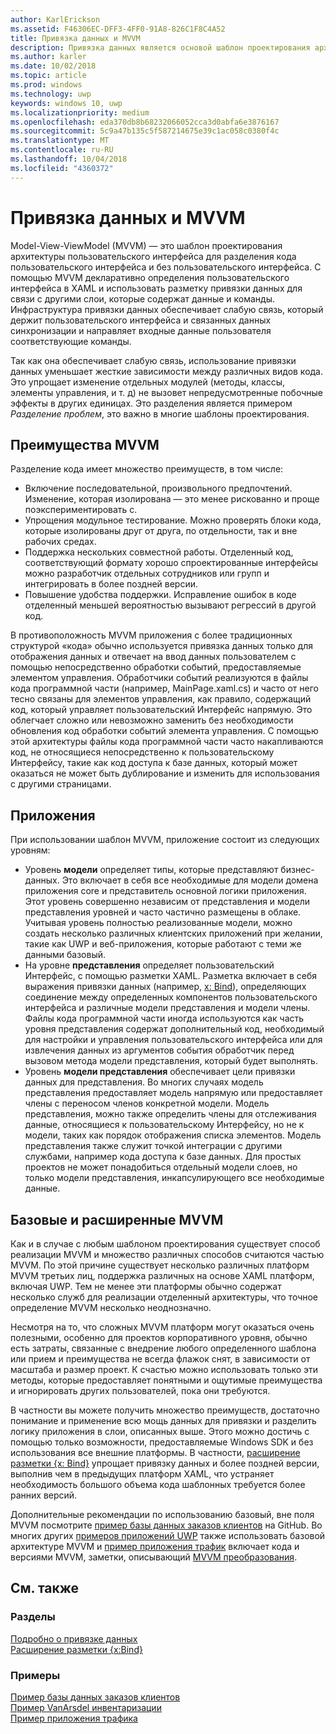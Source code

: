 ```yaml
---
author: KarlErickson
ms.assetid: F46306EC-DFF3-4FF0-91A8-826C1F8C4A52
title: Привязка данных и MVVM
description: Привязка данных является основой шаблон проектирования архитектуры пользовательского интерфейса Model-View-ViewModel (MVVM) и позволяет свободная связь между кодом, пользовательского интерфейса и без пользовательского интерфейса.
ms.author: karler
ms.date: 10/02/2018
ms.topic: article
ms.prod: windows
ms.technology: uwp
keywords: windows 10, uwp
ms.localizationpriority: medium
ms.openlocfilehash: eda370db8b68232066052cca3d0abfa6e3876167
ms.sourcegitcommit: 5c9a47b135c5f587214675e39c1ac058c0380f4c
ms.translationtype: MT
ms.contentlocale: ru-RU
ms.lasthandoff: 10/04/2018
ms.locfileid: "4360372"
---
```

# <a name="data-binding-and-mvvm"></a>Привязка данных и MVVM

Model-View-ViewModel (MVVM) — это шаблон проектирования архитектуры пользовательского интерфейса для разделения кода пользовательского интерфейса и без пользовательского интерфейса. С помощью MVVM декларативно определения пользовательского интерфейса в XAML и использовать разметку привязки данных для связи с другими слои, которые содержат данные и команды. Инфраструктура привязки данных обеспечивает слабую связь, который держит пользовательского интерфейса и связанных данных синхронизации и направляет входные данные пользователя соответствующие команды. 

Так как она обеспечивает слабую связь, использование привязки данных уменьшает жесткие зависимости между различных видов кода. Это упрощает изменение отдельных модулей (методы, классы, элементы управления, и т. д) не вызовет непредусмотренные побочные эффекты в других единицах. Это разделения является примером *Разделение проблем*, это важно в многие шаблоны проектирования. 

## <a name="benefits-of-mvvm"></a>Преимущества MVVM

Разделение кода имеет множество преимуществ, в том числе:

* Включение последовательной, произвольного предпочтений. Изменение, которая изолирована — это менее рискованно и проще поэкспериментировать с.
* Упрощения модульное тестирование. Можно проверять блоки кода, которые изолированы друг от друга, по отдельности, так и вне рабочих средах.
* Поддержка нескольких совместной работы. Отделенный код, соответствующий формату хорошо спроектированные интерфейсы можно разработчик отдельных сотрудников или групп и интегрировать в более поздней версии.
* Повышение удобства поддержки. Исправление ошибок в коде отделенный меньшей вероятностью вызывают регрессий в другой код.

В противоположность MVVM приложения с более традиционных структурой «кода» обычно используется привязка данных только для отображения данных и отвечает на ввод данных пользователем с помощью непосредственно обработки событий, предоставляемые элементом управления. Обработчики событий реализуются в файлы кода программной части (например, MainPage.xaml.cs) и часто от него тесно связаны для элементов управления, как правило, содержащий код, который управляет пользовательский Интерфейс напрямую. Это облегчает сложно или невозможно заменить без необходимости обновления код обработки событий элемента управления. С помощью этой архитектуры файлы кода программной части часто накапливаются код, не относящиеся непосредственно к пользовательскому Интерфейсу, такие как код доступа к базе данных, который может оказаться не может быть дублирование и изменить для использования с другими страницами.

## <a name="app-layers"></a>Приложения

При использовании шаблон MVVM, приложение состоит из следующих уровням:

* Уровень **модели** определяет типы, которые представляют бизнес-данных. Это включает в себя все необходимые для модели домена приложения core и представитель основной логики приложения. Этот уровень совершенно независим от представления и модели представления уровней и часто частично размещены в облаке. Учитывая уровень полностью реализованные модели, можно создать несколько различных клиентских приложений при желании, такие как UWP и веб-приложения, которые работают с теми же данными базовый.
* На уровне **представления** определяет пользовательский Интерфейс, с помощью разметки XAML. Разметка включает в себя выражения привязки данных (например, [x: Bind](https://docs.microsoft.com/windows/uwp/xaml-platform/x-bind-markup-extension)), определяющих соединение между определенных компонентов пользовательского интерфейса и различные модели представления и модели члены. Файлы кода программной части иногда используются как часть уровня представления содержат дополнительный код, необходимый для настройки и управления пользовательского интерфейса или для извлечения данных из аргументов события обработчик перед вызовом метода модели представления, который будет выполнять. 
* Уровень **модели представления** обеспечивает цели привязки данных для представления. Во многих случаях модель представления предоставляет модель напрямую или предоставляет члены с переносом членов конкретной модели. Модель представления, можно также определить члены для отслеживания данные, относящиеся к пользовательскому Интерфейсу, но не к модели, таких как порядок отображения списка элементов. Модель представления также служит точкой интеграции с другими службами, например кода доступа к базе данных. Для простых проектов не может понадобиться отдельный модели слоев, но только модели представления, инкапсулирующего все необходимые данные. 

## <a name="basic-and-advanced-mvvm"></a>Базовые и расширенные MVVM

Как и в случае с любым шаблоном проектирования существует способ реализации MVVM и множество различных способов считаются частью MVVM. По этой причине существует несколько различных платформ MVVM третьих лиц, поддержка различных на основе XAML платформ, включая UWP. Тем не менее эти платформы обычно содержат несколько служб для реализации отделенный архитектуры, что точное определение MVVM несколько неоднозначно. 

Несмотря на то, что сложных MVVM платформ могут оказаться очень полезными, особенно для проектов корпоративного уровня, обычно есть затраты, связанные с внедрение любого определенного шаблона или прием и преимущества не всегда флажок снят, в зависимости от масштаба и размер проект. К счастью можно использовать только эти методы, которые предоставляет понятными и ощутимые преимущества и игнорировать других пользователей, пока они требуются. 

В частности вы можете получить множество преимуществ, достаточно понимание и применение всю мощь данных для привязки и разделить логику приложения в слои, описанных выше. Этого можно достичь с помощью только возможности, предоставляемые Windows SDK и без использования все внешние платформы. В частности, [расширение разметки {x: Bind}](https://docs.microsoft.com/windows/uwp/xaml-platform/x-bind-markup-extension) упрощает привязку данных и более поздней версии, выполнив чем в предыдущих платформ XAML, что устраняет необходимость большого объема кода шаблонных требуется более ранних версий.

Дополнительные рекомендации по использованию базовый, вне поля MVVM посмотрите [пример базы данных заказов клиентов](https://github.com/Microsoft/Windows-appsample-customers-orders-database) на GitHub. Во многих других [примеров приложений UWP](https://github.com/Microsoft?q=windows-appsample
) также использовать базовой архитектуре MVVM и [пример приложения трафик](https://github.com/Microsoft/Windows-appsample-trafficapp) включает кода и версиями MVVM, заметки, описывающий [MVVM преобразования](https://github.com/Microsoft/Windows-appsample-trafficapp/blob/MVVM/MVVM.md). 

## <a name="see-also"></a>См. также

### <a name="topics"></a>Разделы

[Подробно о привязке данных](https://docs.microsoft.com/windows/uwp/data-binding/data-binding-in-depth)  
[Расширение разметки {x:Bind}](https://docs.microsoft.com/windows/uwp/xaml-platform/x-bind-markup-extension)  

### <a name="samples"></a>Примеры

[Пример базы данных заказов клиентов](https://github.com/Microsoft/Windows-appsample-customers-orders-database)  
[Пример VanArsdel инвентаризации](https://github.com/Microsoft/InventorySample)  
[Пример приложения трафика](https://github.com/Microsoft/Windows-appsample-trafficapp)  
